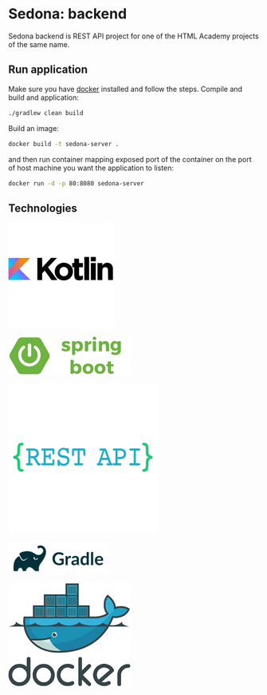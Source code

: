 # Sedona: backend
Sedona backend is REST API project for one of the HTML Academy projects of the same name.

## Run application
Make sure you have [docker][docker_link] installed and follow the steps.
Compile and build and application:
```bash
./gradlew clean build
```
Build an image:
```bash
docker build -t sedona-server .
```
and then run container mapping exposed port of the container on the port of host machine
you want the application to listen:
```bash
docker run -d -p 80:8080 sedona-server
```

## Technologies
[![Kotlin][kotlin_logo]][kotlin_link]

[![Spring Boot][springboot_logo]][springboot_link]

[![REST API][restapi_logo]][restapi_link]

[![Gradle][gradle_logo]][gradle_link]

[![Docker][docker_logo]][docker_link]

[kotlin_link]: https://kotlinlang.org/
[kotlin_logo]: readme/kotlin-logo.png

[springboot_link]: https://projects.spring.io/spring-boot/
[springboot_logo]: readme/springboot-logo.png

[restapi_link]: https://restfulapi.net/
[restapi_logo]: readme/rest-api-logo.png

[gradle_link]: https://gradle.org/
[gradle_logo]: readme/gradle-logo.png

[docker_link]: https://www.docker.com/
[docker_logo]: readme/docker-logo.png
